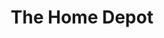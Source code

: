 ---
title: "The Home Depot"
url: /chicago/the-home-depot-north-halsted-street/
shop: doityourself
---